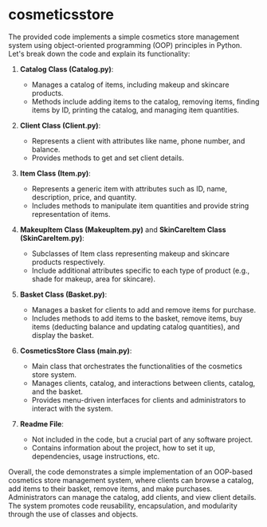 # cosmeticsstore
The provided code implements a simple cosmetics store management system using object-oriented programming (OOP) principles in Python. Let's break down the code and explain its functionality:

1. **Catalog Class (Catalog.py)**:
   - Manages a catalog of items, including makeup and skincare products.
   - Methods include adding items to the catalog, removing items, finding items by ID, printing the catalog, and managing item quantities.

2. **Client Class (Client.py)**:
   - Represents a client with attributes like name, phone number, and balance.
   - Provides methods to get and set client details.

3. **Item Class (Item.py)**:
   - Represents a generic item with attributes such as ID, name, description, price, and quantity.
   - Includes methods to manipulate item quantities and provide string representation of items.

4. **MakeupItem Class (MakeupItem.py)** and **SkinCareItem Class (SkinCareItem.py)**:
   - Subclasses of Item class representing makeup and skincare products respectively.
   - Include additional attributes specific to each type of product (e.g., shade for makeup, area for skincare).

5. **Basket Class (Basket.py)**:
   - Manages a basket for clients to add and remove items for purchase.
   - Includes methods to add items to the basket, remove items, buy items (deducting balance and updating catalog quantities), and display the basket.

6. **CosmeticsStore Class (main.py)**:
   - Main class that orchestrates the functionalities of the cosmetics store system.
   - Manages clients, catalog, and interactions between clients, catalog, and the basket.
   - Provides menu-driven interfaces for clients and administrators to interact with the system.

7. **Readme File**:
   - Not included in the code, but a crucial part of any software project.
   - Contains information about the project, how to set it up, dependencies, usage instructions, etc.

Overall, the code demonstrates a simple implementation of an OOP-based cosmetics store management system, where clients can browse a catalog, add items to their basket, remove items, and make purchases. Administrators can manage the catalog, add clients, and view client details. The system promotes code reusability, encapsulation, and modularity through the use of classes and objects.
